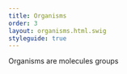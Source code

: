 ```yaml
---
title: Organisms
order: 3
layout: organisms.html.swig
styleguide: true
---
```

Organisms are molecules groups
